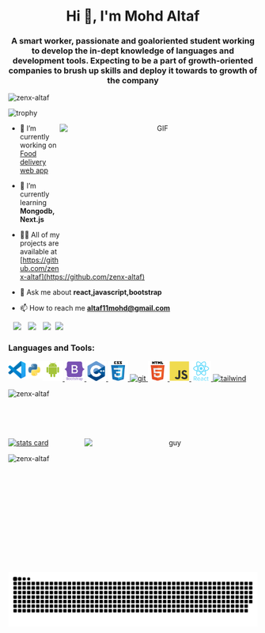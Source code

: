 <h1 align="center">Hi 👋, I'm Mohd Altaf</h1>
<h3 align="center">A smart worker, passionate and goaloriented student working to develop the in-dept knowledge of languages and development tools. Expecting to be a part of growth-oriented companies to brush up skills and deploy it towards to growth of the company</h3>

<p align="left"> <img src="https://komarev.com/ghpvc/?username=zenx-altaf&label=Profile%20views&color=0e75b6&style=flat" alt="zenx-altaf" /> </p>

![trophy](https://github-profile-trophy.vercel.app/?username=Aleksey-Voko&theme=onestar&no-frame=true&column=3&row=2)

<a target="_blank" align="center">
  <img align="right" top="500" height="300" width="400" alt="GIF" src="https://media.giphy.com/media/SWoSkN6DxTszqIKEqv/giphy.gif">
</a>

- 🔭 I’m currently working on [Food delivery web app](https://food-delivery-altaf.netlify.app)

- 🌱 I’m currently learning **Mongodb, Next.js**

- 👨‍💻 All of my projects are available at [https://github.com/zenx-altaf](https://github.com/zenx-altaf)

- 💬 Ask me about **react,javascript,bootstrap**

- 📫 How to reach me **altaf11mohd@gmail.com**


<a style="margin-left: 10px;" target="_blank" href="https://www.instagram.com/altaf_145/">
			<img src="https://img.icons8.com/doodle/40/000000/instagram-new--v2.png"></a>
		<a style="margin-left: 10px;" target="_blank" href="https://twitter.com/MohdAltaf_145">
			<img src="https://img.icons8.com/doodle/1x/twitter-squared--v2.png" ></a>
		<a style="margin-left: 10px;" target="_blank" href="https://www.youtube.com/c/introvideosexpert/featured">
				<img src="https://img.icons8.com/doodle/1x/youtube--v2.png" ></a>
		<a style="margin-left: 5px;" target="_blank" href="https://drive.google.com/file/d/1PJwP8uTyRQuOfmQpxoLQ8pGl7FbzVBrB/view?usp=sharing">
					<img src="https://img.icons8.com/plasticine/0.5x/resume.png" ></a>
					<br>

<h3 align="left">Languages and Tools:</h3>
<img align="left" alt="Visual Studio Code" width="35px" src="https://raw.githubusercontent.com/github/explore/80688e429a7d4ef2fca1e82350fe8e3517d3494d/topics/visual-studio-code/visual-studio-code.png" />
<p align="left"> <a href="https://developer.android.com" target="_blank" rel="noreferrer"> <img src="https://raw.githubusercontent.com/devicons/devicon/master/icons/android/android-original-wordmark.svg" alt="android" width="40" height="40"/> </a> <a href="https://getbootstrap.com" target="_blank" rel="noreferrer"> <img src="https://raw.githubusercontent.com/devicons/devicon/master/icons/bootstrap/bootstrap-plain-wordmark.svg" alt="bootstrap" width="40" height="40"/> </a> <a href="https://www.w3schools.com/cpp/" target="_blank" rel="noreferrer">
	<img src="https://raw.githubusercontent.com/devicons/devicon/master/icons/cplusplus/cplusplus-original.svg" alt="cplusplus" width="40" height="40"/> </a> <a href="https://www.w3schools.com/css/" target="_blank" rel="noreferrer"> <img src="https://raw.githubusercontent.com/devicons/devicon/master/icons/css3/css3-original-wordmark.svg" alt="css3" width="40" height="40"/> </a> <a href="https://git-scm.com/" target="_blank" rel="noreferrer"> <img src="https://www.vectorlogo.zone/logos/git-scm/git-scm-icon.svg" alt="git" width="40" height="40"/> </a> <a href="https://www.w3.org/html/" target="_blank" rel="noreferrer"> <img src="https://raw.githubusercontent.com/devicons/devicon/master/icons/html5/html5-original-wordmark.svg" alt="html5" width="40" height="40"/> </a> <a href="https://developer.mozilla.org/en-US/docs/Web/JavaScript" target="_blank" rel="noreferrer"> <img src="https://raw.githubusercontent.com/devicons/devicon/master/icons/javascript/javascript-original.svg" alt="javascript" width="40" height="40"/> </a> <a href="https://reactjs.org/" target="_blank" rel="noreferrer"> <img src="https://raw.githubusercontent.com/devicons/devicon/master/icons/react/react-original-wordmark.svg" alt="react" width="40" height="40"/> </a> <a href="https://tailwindcss.com/" target="_blank" rel="noreferrer"> <img src="https://www.vectorlogo.zone/logos/tailwindcss/tailwindcss-icon.svg" alt="tailwind" width="40" height="40"/> </a> 
<img align="left" alt="HTML5" width="35px" src="https://raw.githubusercontent.com/github/explore/80688e429a7d4ef2fca1e82350fe8e3517d3494d/topics/python/python.png" /></p>
	

<p><img align="left" src="https://github-readme-stats.vercel.app/api/top-langs?username=zenx-altaf&show_icons=true&locale=en&layout=compact" alt="zenx-altaf" /></p>

<br>
<br>
<br>
<br>
<br>
<p>

<a align= "center" href="https://github.com/zenx-altaf">
  <img alt= "stats card" height="270px" width="400" src="https://github-readme-stats.vercel.app/api?username=zenx-altaf&theme=cobalt&show_icons=true&count_private=true" />
  <img align="right" height="270px" alt="guy" width="350" src="https://i.pinimg.com/originals/e4/26/70/e426702edf874b181aced1e2fa5c6cde.gif" /> </a>

</p>

<p><img align="center" src="https://github-readme-streak-stats.herokuapp.com/?user=zenx-altaf&" alt="zenx-altaf" /></p>

<div align="center">
  <a href="https://1999azzar.github.io/1999AZZAR/">
  <img  src="https://github.com/1999AZZAR/1999AZZAR/blob/main/resources/img/grid-snake.svg"
       alt="snake" /></a>
</div>
